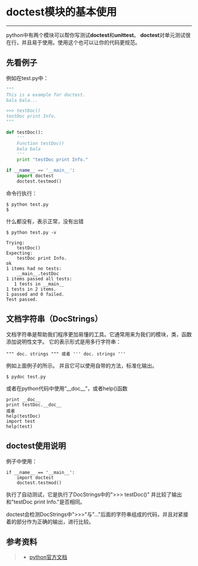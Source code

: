 # doctest模块的基本使用
---

python中有两个模块可以帮你写测试**doctest**和**unittest**。
**doctest**对单元测试很在行，并且易于使用。使用这个也可以让你的代码更规范。


## 先看例子

例如在test.py中：
```python
"""
This is a example for doctest.
bala bala...

>>> testDoc()
testDoc print Info.
"""

def testDoc():
    ''' 
    Function testDoc()
    bala bala
    '''
    print "testDoc print Info."

if __name__ == '__main__':
    import doctest
    doctest.testmod()
```
命令行执行：

	$ python test.py
	$ 

什么都没有，表示正常，没有出错

	$ python test.py -v

```
Trying:
    testDoc()
Expecting:
    testDoc print Info.
ok
1 items had no tests:
    __main__.testDoc
1 items passed all tests:
   1 tests in __main__
1 tests in 2 items.
1 passed and 0 failed.
Test passed.
```


## 文档字符串（DocStrings）

文档字符串是帮助我们程序更加易懂的工具。它通常用来为我们的模块，类，函数添加说明性文字。
它的表示形式是用多行字符串：

	""" doc. strings """ 或者 ''' doc. strings '''

例如上面例子的所示。
并且它可以使用自带的方法，标准化输出。

	$ pydoc test.py

或者在python代码中使用“\_\_doc\_\_”，或者help()函数

	print __doc__
	print testDoc.__doc__
	或者
	help(testDoc)
	import test
	help(test)


## doctest使用说明

例子中使用：
```
if __name__ == '__main__':
    import doctest
    doctest.testmod()
```
执行了自动测试，它是执行了DocStrings中的">>> testDoc()"
并比较了输出和"testDoc print Info."是否相同。

doctest会检测DocStrings中">>>"与"..."后面的字符串组成的代码，并且对紧接着的部分作为正确的输出，进行比较。



## 参考资料
> + [python官方文档](https://docs.python.org/2/library/doctest.html)

